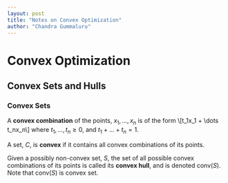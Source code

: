 ```yaml
---
layout: post
title: "Notes on Convex Optimization"
author: "Chandra Gummaluru"
---
```


# Convex Optimization

## Convex Sets and Hulls

### Convex Sets
A **convex combination** of the points, $x_1, \dots, x_n$ is of the form \\[t_1x_1 + \dots t_nx_n\\]
where $t_1,\dots,t_n \geq 0$, and $t_1 + \dots +t_n = 1$.

A set, $C$, is **convex** if it contains all convex combinations of its points.

Given a possibly non-convex set, $S$, the set of all possible convex combinations of its points is called its **convex hull**, and is denoted $\text{conv}(S)$. Note that $\text{conv}(S)$ is convex set. 


